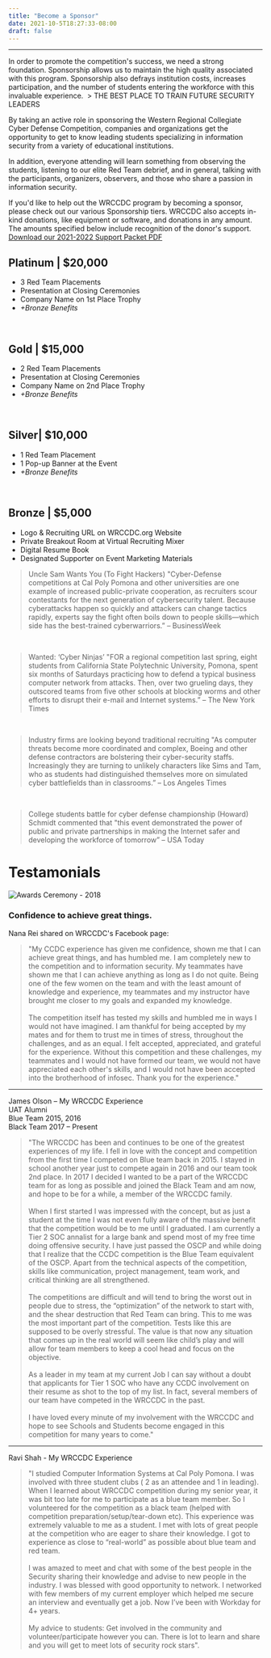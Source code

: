 ```yaml
---
title: "Become a Sponsor"
date: 2021-10-5T18:27:33-08:00
draft: false
---
```

<hr>
In order to promote the competition's success, we need a strong foundation. Sponsorship allows us to maintain the high quality associated with this program. Sponsorship also defrays institution costs, increases participation, and the number of students entering the workforce with this invaluable experience. 
<!--more-->
> THE BEST PLACE TO TRAIN FUTURE SECURITY LEADERS

By taking an active role in sponsoring the Western Regional Collegiate Cyber Defense Competition, companies and organizations get the opportunity to get to know leading students specializing in information security from a variety of educational institutions. 

In addition, everyone attending will learn something from observing the students, listening to our elite Red Team debrief, and in general, talking with the participants, organizers, observers, and those who share a passion in information security.

If you'd like to help out the WRCCDC program by becoming a sponsor, please check out our various Sponsorship tiers. WRCCDC also accepts in-kind donations, like equipment or software, and donations in any amount. The amounts specified below include recognition of the donor's support.
[Download our 2021-2022 Support Packet PDF](/docs/WRCCDC_Sponsor_Packet_2021-2022.pdf)

## Platinum | $20,000
* 3 Red Team Placements
* Presentation at Closing Ceremonies
* Company Name on 1st Place Trophy
* _+Bronze Benefits_
<br>

## Gold | $15,000
* 2 Red Team Placements
* Presentation at Closing Ceremonies
* Company Name on 2nd Place Trophy
* _+Bronze Benefits_
<br>

## Silver| $10,000
* 1 Red Team Placement
* 1 Pop-up Banner at the Event
* _+Bronze Benefits_
<br>

## Bronze | $5,000
* Logo & Recruiting URL on WRCCDC.org Website
* Private Breakout Room at Virtual Recruiting Mixer
* Digital Resume Book
* Designated Supporter on Event Marketing Materials

> Uncle Sam Wants You (To Fight Hackers) "Cyber-Defense competitions at Cal Poly Pomona and other universities are one example of increased public-private cooperation, as recruiters scour contestants for the next generation of cybersecurity talent. Because cyberattacks happen so quickly and attackers can change tactics rapidly, experts say the fight often boils down to people skills—which side has the best-trained cyberwarriors.” – BusinessWeek 

<br>

> Wanted: ‘Cyber Ninjas’ "FOR a regional competition last spring, eight students from California State Polytechnic University, Pomona, spent six months of Saturdays practicing how to defend a typical business computer network from attacks. Then, over two grueling days, they outscored teams from five other schools at blocking worms and other efforts to disrupt their e-mail and Internet systems.” – The New York Times

<br>

> Industry firms are looking beyond traditional recruiting "As computer threats become more coordinated and complex, Boeing and other defense contractors are bolstering their cyber-security staffs. Increasingly they are turning to unlikely characters like Sims and Tam, who as students had distinguished themselves more on simulated cyber battlefields than in classrooms.” – Los Angeles Times

<br>

> College students battle for cyber defense championship (Howard) Schmidt commented that "this event demonstrated the power of public and private partnerships in making the Internet safer and developing the workforce of tomorrow” – USA Today 

# Testamonials
![Awards Ceremony - 2018](/images/testimonial1.jpg)

### Confidence to achieve great things.

Nana Rei shared on WRCCDC's Facebook page:

> "My CCDC experience has given me confidence, shown me that I can achieve great things, and has humbled me. I am completely new to the competition and to information security. My teammates have shown me that I can achieve anything as long as I do not quite. Being one of the few women on the team and with the least amount of knowledge and experience, my teammates and my instructor have brought me closer to my goals and expanded my knowledge. <br><br> The competition itself has tested my skills and humbled me in ways I would not have imagined. I am thankful for being accepted by my mates and for them to trust me in times of stress, throughout the challenges, and as an equal. I felt accepted, appreciated, and grateful for the experience. Without this competition and these challenges, my teammates and I would not have formed our team, we would not have appreciated each other's skills, and I would not have been accepted into the brotherhood of infosec. Thank you for the experience."

****
James Olson – My WRCCDC Experience <br>
UAT Alumni <br>
Blue Team 2015, 2016 <br>
Black Team 2017 – Present

> "The WRCCDC has been and continues to be one of the greatest experiences of my life. I fell in love with the concept and competition from the first time I competed on Blue team back in 2015. I stayed in school another year just to compete again in 2016 and our team took 2nd place. In 2017 I decided I wanted to be a part of the WRCCDC team for as long as possible and joined the Black Team and am now, and hope to be for a while, a member of the WRCCDC family. <br><br>
When I first started I was impressed with the concept, but as just a student at the time I was not even fully aware of the massive benefit that the competition would be to me until I graduated. I am currently a Tier 2 SOC annalist for a large bank and spend most of my free time doing offensive security. I have just passed the OSCP and while doing that I realize that the CCDC competition is the Blue Team equivalent of the OSCP. Apart from the technical aspects of the competition, skills like communication, project management, team work, and critical thinking are all strengthened. <br><br>
The competitions are difficult and will tend to bring the worst out in people due to stress, the “optimization” of the network to start with, and the shear destruction that Red Team can bring. This to me was the most important part of the competition. Tests like this are supposed to be overly stressful. The value is that now any situation that comes up in the real world will seem like child’s play and will allow for team members to keep a cool head and focus on the objective. <br><br>
As a leader in my team at my current Job I can say without a doubt that applicants for Tier 1 SOC who have any CCDC involvement on their resume as shot to the top of my list. In fact, several members of our team have competed in the WRCCDC in the past. <br><br>
I have loved every minute of my involvement with the WRCCDC and hope to see Schools and Students become engaged in this competition for many years to come."

****
Ravi Shah - My WRCCDC Experience

> "I studied Computer Information Systems at Cal Poly Pomona. I was involved with three student clubs ( 2 as an attendee and 1 in leading). When I learned about WRCCDC competition during my senior year, it was bit too late for me to participate as a blue team member. So I volunteered for the competition as a black team (helped with competition preparation/setup/tear-down etc). This experience was extremely valuable to me as a student. I met with lots of great people at the competition who are eager to share their knowledge. I got to experience as close to “real-world” as possible about blue team and red team. <br><br> I was amazed to meet and chat with some of the best people in the Security sharing their knowledge and advise to new people in the industry. I was blessed with good opportunity to network. I networked with few members of my current employer which helped me secure an interview and eventually get a job. Now I’ve been with Workday for 4+ years. <br><br> My advice to students: Get involved in the community and volunteer/participate however you can. There is lot to learn and share and you will get to meet lots of security rock stars".
